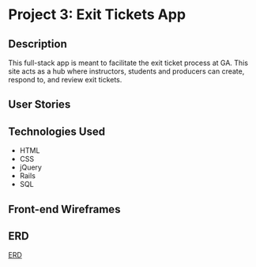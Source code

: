 # Project 3: Exit Tickets App

## Description

This full-stack app is meant to facilitate the exit ticket process at GA. This site acts as a hub where instructors, students and producers can create, respond to, and review exit tickets.

## User Stories


## Technologies Used

* HTML
* CSS
* jQuery
* Rails
* SQL

## Front-end Wireframes

## ERD

[ERD](/Exit_Ticket_App/app/assets/images/Project3_ERD.png)


